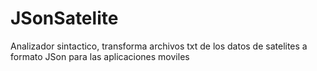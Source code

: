 JSonSatelite
============

Analizador sintactico, transforma archivos txt de los datos de satelites a formato JSon para las aplicaciones moviles
